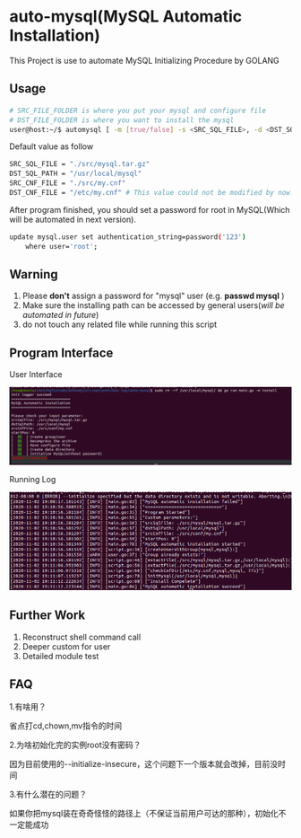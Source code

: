 # auto-mysql(MySQL Automatic Installation)

This Project is use to automate MySQL Initializing Procedure by GOLANG



## Usage
``` bash
# SRC_FILE_FOLDER is where you put your mysql and configure file 
# DST_FILE_FOLDER is where you want to install the mysql
user@host:~/$ automysql [ -m [true/false] -s <SRC_SQL_FILE>, -d <DST_SQL_PATH>, -c <SRC_CNF_FILE> ]
```

Default value as follow

```bash
SRC_SQL_FILE = "./src/mysql.tar.gz"
DST_SQL_PATH = "/usr/local/mysql"
SRC_CNF_FILE = "./src/my.cnf"
DST_CNF_FILE = "/etc/my.cnf" # This value could not be modified by now!
```

After program finished, you should set a password for root in MySQL(Which will be automated in next version).

```bash
update mysql.user set authentication_string=password('123') 
    where user='root';
```



## Warning

1. Please **don't** assign a password for "mysql" user (e.g. **passwd mysql** )
2. Make sure the installing path can be accessed by general users(*will be automated in future*)
3. do not touch any related file while running this script



## Program Interface

User Interface

![](src/1.png)

Running Log

![](src/2.png)


## Further Work

1. Reconstruct shell command call
2. Deeper custom for user
3. Detailed module test



## FAQ

1.有啥用？

省点打cd,chown,mv指令的时间

2.为啥初始化完的实例root没有密码？

因为目前使用的--initialize-insecure，这个问题下一个版本就会改掉，目前没时间

3.有什么潜在的问题？

如果你把mysql装在奇奇怪怪的路径上（不保证当前用户可达的那种），初始化不一定能成功
